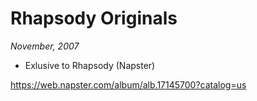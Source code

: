 # Rhapsody Originals
*November, 2007*

- Exlusive to Rhapsody (Napster)


https://web.napster.com/album/alb.17145700?catalog=us